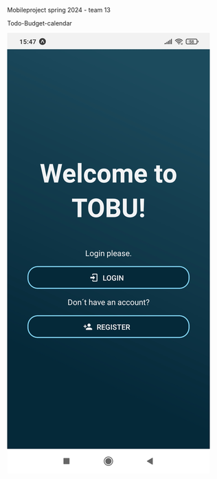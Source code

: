 
Mobileproject spring 2024 - team 13

Todo-Budget-calendar

![Tobu](./readmephotos/1712915713137.jpg)
